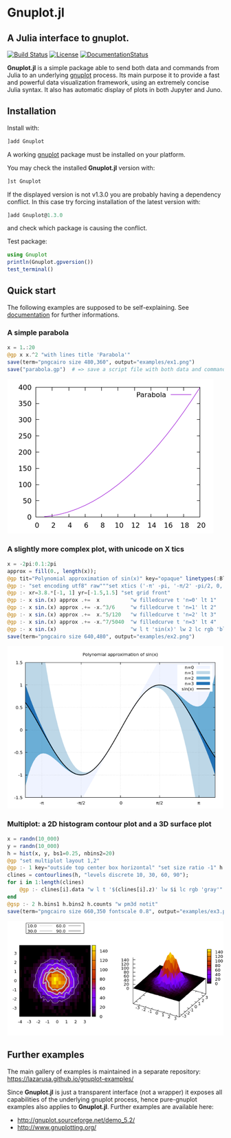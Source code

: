 # Gnuplot.jl
## A Julia interface to gnuplot.

[![Build Status](https://travis-ci.org/gcalderone/Gnuplot.jl.svg?branch=master)](https://travis-ci.org/gcalderone/Gnuplot.jl)
[![License](http://img.shields.io/badge/license-MIT-brightgreen.svg?style=flat)](LICENSE.md)
[![DocumentationStatus](https://img.shields.io/badge/docs-stable-blue.svg?style=flat)](https://gcalderone.github.io/Gnuplot.jl/v1.3.0/)


**Gnuplot.jl** is a simple package able to send both data and commands from Julia to an underlying [gnuplot](http://gnuplot.sourceforge.net/) process.  Its main purpose it to provide a fast and powerful data visualization framework, using an extremely concise Julia syntax. It also has automatic display of plots in both Jupyter and Juno.


## Installation

Install with:
```julia
]add Gnuplot
```
A working [gnuplot](http://gnuplot.sourceforge.net/) package must be installed on your platform.

You may check the installed **Gnuplot.jl** version with:
```julia
]st Gnuplot
```
If the displayed version is not v1.3.0 you are probably having a dependency conflict. In this case try forcing installation of the latest version with:
```julia
]add Gnuplot@1.3.0
```
and check which package is causing the conflict.


Test package:
```julia
using Gnuplot
println(Gnuplot.gpversion())
test_terminal()
```


## Quick start
The following examples are supposed to be self-explaining.  See [documentation](https://gcalderone.github.io/Gnuplot.jl/v1.3.0/) for further informations.

### A simple parabola
```julia
x = 1.:20
@gp x x.^2 "with lines title 'Parabola'"
save(term="pngcairo size 480,360", output="examples/ex1.png")
save("parabola.gp")  # => save a script file with both data and command to re-create the plot.
```
![ex1.png](examples/ex1.png)


### A slightly more complex plot, with unicode on X tics
```julia
x = -2pi:0.1:2pi
approx = fill(0., length(x));
@gp tit="Polynomial approximation of sin(x)" key="opaque" linetypes(:Blues_4)
@gp :- "set encoding utf8" raw"""set xtics ('-π' -pi, '-π/2' -pi/2, 0, 'π/2' pi/2, 'π' pi)"""
@gp :- xr=3.8.*[-1, 1] yr=[-1.5,1.5] "set grid front"
@gp :- x sin.(x) approx .+=  x          "w filledcurve t 'n=0' lt 1"
@gp :- x sin.(x) approx .+= -x.^3/6     "w filledcurve t 'n=1' lt 2"
@gp :- x sin.(x) approx .+=  x.^5/120   "w filledcurve t 'n=2' lt 3"
@gp :- x sin.(x) approx .+= -x.^7/5040  "w filledcurve t 'n=3' lt 4"
@gp :- x sin.(x)                        "w l t 'sin(x)' lw 2 lc rgb 'black'"
save(term="pngcairo size 640,480", output="examples/ex2.png")
```
![ex2.png](examples/ex2.png)


### Multiplot: a 2D histogram contour plot and a 3D surface plot
```julia
x = randn(10_000)
y = randn(10_000)
h = hist(x, y, bs1=0.25, nbins2=20)
@gp "set multiplot layout 1,2"
@gp :- 1 key="outside top center box horizontal" "set size ratio -1" h
clines = contourlines(h, "levels discrete 10, 30, 60, 90");
for i in 1:length(clines)
    @gp :- clines[i].data "w l t '$(clines[i].z)' lw $i lc rgb 'gray'" :-
end
@gsp :- 2 h.bins1 h.bins2 h.counts "w pm3d notit"
save(term="pngcairo size 660,350 fontscale 0.8", output="examples/ex3.png")
```
![ex3.png](examples/ex3.png)


## Further examples
The main gallery of examples is maintained in a separate repository:
https://lazarusa.github.io/gnuplot-examples/

Since **Gnuplot.jl** is just a transparent interface (not a wrapper) it exposes all capabilities of the underlying gnuplot process, hence pure-gnuplot examples also applies to **Gnuplot.jl**.  Further examples are available here:
- http://gnuplot.sourceforge.net/demo_5.2/
- http://www.gnuplotting.org/
